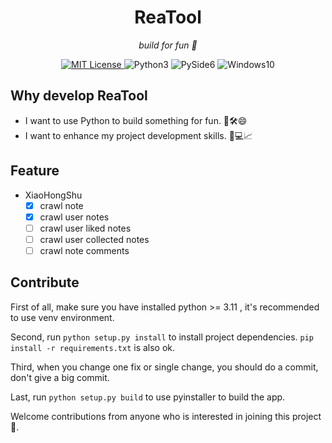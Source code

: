 <h1 align="center">ReaTool</h1>
<p align="center">
    <em>build for fun 🎉</em>
</p>
<p align="center">
  <a href="LICENSE" target="_blank">
    <img alt="MIT License" src="https://img.shields.io/github/license/ReaJason/ReaTool.svg?style=flat-square" />
  </a>
  <img alt="Python3" src="https://img.shields.io/badge/Python3.11+-3670A0.svg?style=flat-square&logo=python&logoColor=ffdd54">
  <img alt="PySide6"  src="https://img.shields.io/badge/PySide6-%23217346.svg?style=flat-square&logo=Qt&logoColor=white" >
  <img alt="Windows10" src="https://img.shields.io/badge/-Windows10+-blue.svg?style=flat-square&logo=windows&logoColor=white" />
</p>

## Why develop ReaTool

- I want to use Python to build something for fun. 🐍🛠️😄
- I want to enhance my project development skills. 🚀💻📈

## Feature

- XiaoHongShu
    - [x] crawl note
    - [x] crawl user notes
    - [ ] crawl user liked notes
    - [ ] crawl user collected notes
    - [ ] crawl note comments

## Contribute

First of all, make sure you have installed python >= 3.11 , it's recommended to use venv environment.

Second, run `python setup.py install` to install project dependencies. `pip install -r requirements.txt` is also ok.

Third, when you change one fix or single change, you should do a commit, don't give a big commit.

Last, run `python setup.py build` to use pyinstaller to build the app.

Welcome contributions from anyone who is interested in joining this project 🎉.